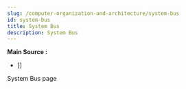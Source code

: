 ```yaml
---
slug: /computer-organization-and-architecture/system-bus
id: system-bus
title: System Bus
description: System Bus
---
```


**Main Source :**

- [] 

System Bus page
